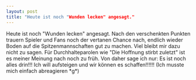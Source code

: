 ```yaml
---
layout: post
title: "Heute ist noch "Wunden lecken" angesagt."
---
```


Heute ist noch "Wunden lecken" angesagt. Nach den verschenkten Punkten trauern Spieler und Fans noch der vertanen Chance nach, endlich wieder Boden auf die Spitzenmannschaften gut zu machen. Viel bleibt mir dazu nicht zu sagen. Für Durchhalteparolen wie "Die Hoffnung stirbt zuletzt" ist es meiner Meinung nach noch zu früh. Von daher sage ich nur: Es ist noch alles drin!!! Ich will aufsteigen und wir können es schaffen!!!!!! (Ich musste mich einfach abreagieren \*g\*)
